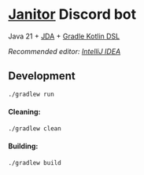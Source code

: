 # [Janitor](https://discord.gg/4CqZX2q76A) Discord bot

Java 21 + [JDA](https://jda.wiki) + [Gradle Kotlin DSL](https://docs.gradle.org/current/userguide/kotlin_dsl.html)

*Recommended editor: [IntelliJ IDEA](https://www.jetbrains.com/idea/)*
## Development

```bash
./gradlew run
```

#### Cleaning:

```bash
./gradlew clean
```

#### Building:

```bash
./gradlew build
```